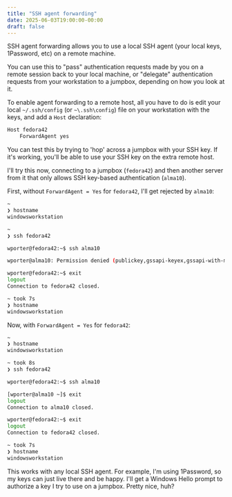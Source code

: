```yaml
---
title: "SSH agent forwarding"
date: 2025-06-03T19:00:00-00:00
draft: false
---
```


SSH agent forwarding allows you to use a local SSH agent (your local keys, 1Password, etc) on a remote machine.

You can use this to "pass" authentication requests made by you on a remote session back to your local machine, or "delegate" authentication requests from your workstation to a jumpbox, depending on how you look at it.

To enable agent forwarding to a remote host, all you have to do is edit your local `~/.ssh/config` (or `~\.ssh\config`) file on your workstation with the keys, and add a `Host` declaration:

```txt
Host fedora42
    ForwardAgent yes
```

You can test this by trying to 'hop' across a jumpbox with your SSH key. If it's working, you'll be able to use your SSH key on the extra remote host.

I'll try this now, connecting to a jumpbox (`fedora42`) and then another server from it that only allows SSH key-based authentication (`alma10`).

First, without `ForwardAgent = Yes` for `fedora42`, I'll get rejected by `alma10`:

```sh
~
❯ hostname
windowsworkstation

~
❯ ssh fedora42

wporter@fedora42:~$ ssh alma10

wporter@alma10: Permission denied (publickey,gssapi-keyex,gssapi-with-mic,password).

wporter@fedora42:~$ exit
logout
Connection to fedora42 closed.

~ took 7s
❯ hostname
windowsworkstation
```

Now, with `ForwardAgent = Yes` for `fedora42`:

```sh
~
❯ hostname
windowsworkstation

~ took 8s
❯ ssh fedora42

wporter@fedora42:~$ ssh alma10

[wporter@alma10 ~]$ exit
logout
Connection to alma10 closed.

wporter@fedora42:~$ exit
logout
Connection to fedora42 closed.

~ took 7s
❯ hostname
windowsworkstation
```

This works with any local SSH agent. For example, I'm using 1Password, so my keys can just live there and be happy. I'll get a Windows Hello prompt to authorize a key I try to use on a jumpbox. Pretty nice, huh?
